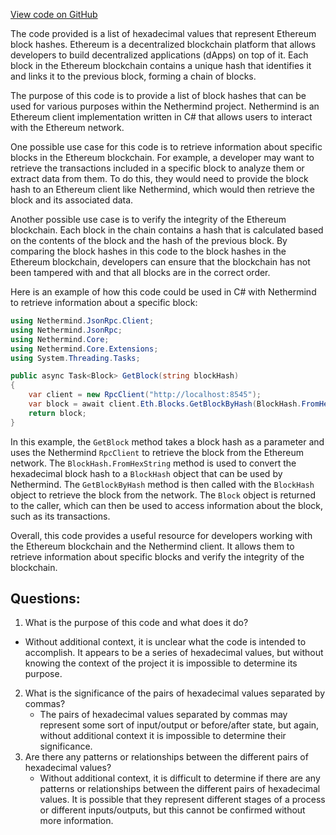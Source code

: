 [View code on GitHub](https://github.com/NethermindEth/nethermind/src/bench_precompiles/vectors/ripemd/proposed/input_param_scalar_80_gas_30.csv)

The code provided is a list of hexadecimal values that represent Ethereum block hashes. Ethereum is a decentralized blockchain platform that allows developers to build decentralized applications (dApps) on top of it. Each block in the Ethereum blockchain contains a unique hash that identifies it and links it to the previous block, forming a chain of blocks. 

The purpose of this code is to provide a list of block hashes that can be used for various purposes within the Nethermind project. Nethermind is an Ethereum client implementation written in C# that allows users to interact with the Ethereum network. 

One possible use case for this code is to retrieve information about specific blocks in the Ethereum blockchain. For example, a developer may want to retrieve the transactions included in a specific block to analyze them or extract data from them. To do this, they would need to provide the block hash to an Ethereum client like Nethermind, which would then retrieve the block and its associated data. 

Another possible use case is to verify the integrity of the Ethereum blockchain. Each block in the chain contains a hash that is calculated based on the contents of the block and the hash of the previous block. By comparing the block hashes in this code to the block hashes in the Ethereum blockchain, developers can ensure that the blockchain has not been tampered with and that all blocks are in the correct order. 

Here is an example of how this code could be used in C# with Nethermind to retrieve information about a specific block:

```csharp
using Nethermind.JsonRpc.Client;
using Nethermind.JsonRpc;
using Nethermind.Core;
using Nethermind.Core.Extensions;
using System.Threading.Tasks;

public async Task<Block> GetBlock(string blockHash)
{
    var client = new RpcClient("http://localhost:8545");
    var block = await client.Eth.Blocks.GetBlockByHash(BlockHash.FromHexString(blockHash));
    return block;
}
```

In this example, the `GetBlock` method takes a block hash as a parameter and uses the Nethermind `RpcClient` to retrieve the block from the Ethereum network. The `BlockHash.FromHexString` method is used to convert the hexadecimal block hash to a `BlockHash` object that can be used by Nethermind. The `GetBlockByHash` method is then called with the `BlockHash` object to retrieve the block from the network. The `Block` object is returned to the caller, which can then be used to access information about the block, such as its transactions. 

Overall, this code provides a useful resource for developers working with the Ethereum blockchain and the Nethermind client. It allows them to retrieve information about specific blocks and verify the integrity of the blockchain.
## Questions: 
 1. What is the purpose of this code and what does it do?
   - Without additional context, it is unclear what the code is intended to accomplish. It appears to be a series of hexadecimal values, but without knowing the context of the project it is impossible to determine its purpose.
2. What is the significance of the pairs of hexadecimal values separated by commas?
   - The pairs of hexadecimal values separated by commas may represent some sort of input/output or before/after state, but again, without additional context it is impossible to determine their significance.
3. Are there any patterns or relationships between the different pairs of hexadecimal values?
   - Without additional context, it is difficult to determine if there are any patterns or relationships between the different pairs of hexadecimal values. It is possible that they represent different stages of a process or different inputs/outputs, but this cannot be confirmed without more information.